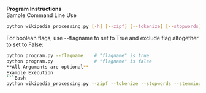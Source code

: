 **Program Instructions**  
Sample Command Line Use
```Bash
python wikipedia_processing.py [-h] [--zipf] [--tokenize] [--stopwords] [--stemming] [--invertedindex]
```
For boolean flags, use --flagname to set to True and exclude flag altogether to set to False:
```Bash
python program.py --flagname    # "flagname" is true
python program.py               # "flagname" is false
**All Arguments are optional**  
Example Execution
```Bash
python wikipedia_processing.py --zipf --tokenize --stopwords --stemming --invertedindex
```